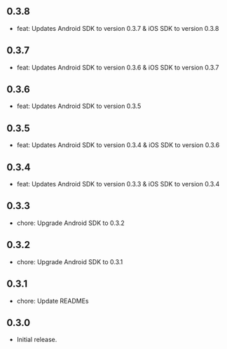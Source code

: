 ## 0.3.8

* feat: Updates Android SDK to version 0.3.7 & iOS SDK to version 0.3.8

## 0.3.7

* feat: Updates Android SDK to version 0.3.6 & iOS SDK to version 0.3.7

## 0.3.6

* feat: Updates Android SDK to version 0.3.5

## 0.3.5

* feat: Updates Android SDK to version 0.3.4 & iOS SDK to version 0.3.6

## 0.3.4

* feat: Updates Android SDK to version 0.3.3 & iOS SDK to version 0.3.4

## 0.3.3

* chore: Upgrade Android SDK to 0.3.2

## 0.3.2

* chore: Upgrade Android SDK to 0.3.1

## 0.3.1

* chore: Update READMEs

## 0.3.0

* Initial release.

